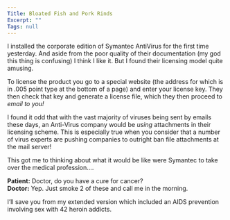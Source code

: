 ```yaml
---
Title: Bloated Fish and Pork Rinds
Excerpt: ""
Tags: null
---
```

<div class="Section1"> <p>I installed the corporate edition of Symantec AntiVirus&nbsp;for the first time yesterday. And aside from the poor quality of their documentation (my god this thing is confusing) I think I like it. But I found their licensing model quite amusing.</p> <p>To license the product you go to a special website (the address for which is in .005 point type at the bottom of a page) and enter your license key. They then check that key and generate a license file, which they then proceed to <i><span style='font-style:italic'>email to you!</span></i></p> <p>I found it odd that with the vast majority of viruses being sent by emails these days, an Anti-Virus company would be <i><span style='font-style:italic'>using</span></i> attachments in their licensing scheme. This is especially true when you consider that a number of virus experts are pushing companies to outright ban file attachments at the mail server!</p> <p>This got me to thinking about what it would be like were Symantec to take over the medical profession&hellip;.</p> <p><b><span style='; font-weight:bold'>Patient:</span></b> Doctor, do you have a cure for cancer?<br /> <b><span style='font-weight:bold'>Doctor:</span></b> Yep. Just smoke 2 of these and call me in the morning.</p> <p>I&rsquo;ll save you from my extended version which included an AIDS prevention involving sex with 42 heroin addicts.</p></div>